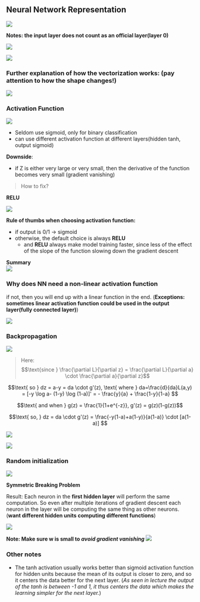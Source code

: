 
## Neural Network Representation

![](../images/22.png)

__Notes: the input layer does not count as an official layer(layer 0)__

![](../images/23.png)

![](../images/24.png)

### Further explanation of how the vectorization works: (__pay attention to how the shape changes!__)

![](../images/25.png)



### Activation Function


![](../images/26.png)
- Seldom use sigmoid, only for binary classification
- can use different activation function at different layers(hidden tanh, output sigmoid)

__Downside__:
- if Z is either very large or very small, then the derivative of the function becomes very small (gradient vanishing)

> How to fix?

__RELU__

![](../images/27.png)

__Rule of thumbs when choosing activation function:__

- if output is 0/1 -> sigmoid
- otherwise, the default choice is always __RELU__
    - and __RELU__ always make model training faster, since less of the effect of the slope of the function slowing down the gradient descent
    
    
__Summary__    
![](../images/28.png)    


### Why does NN need a non-linear activation function

 
if not, then you will end up with a linear function in the end. (__Exceptions: sometimes linear activation function could be used in the output layer(fully connected layer)__)

![](../images/29.png) 



### Backpropagation

![](../images/30.png) 

> Here: 
$$\text{since } \frac{\partial L}{\partial z} = \frac{\partial L}{\partial a}  \cdot \frac{\partial a}{\partial z}$$

$$\text{ so } dz = a-y = da \cdot g'(z), \text{ where } da=\frac{d}{da}L(a,y) = [-y \log a- (1-y) \log (1-a)]' = - \frac{y}{a} + \frac{1-y}{1-a} $$

$$\text{ and when } g(z) = \frac{1}{1+e^{-z}}, g'(z) = g(z)(1-g(z))$$

$$\text{ so, } dz = da \cdot g'(z) = \frac{-y(1-a)+a(1-y)}{a(1-a)} \cdot [a(1-a)] $$

![](../images/31.png) 

![](../images/32.png) 

### Random initialization

![](../images/33.png)

__Symmetric Breaking Problem__

Result: Each neuron in the __first hidden layer__ will perform the same computation. So even after multiple iterations of gradient descent each neuron in the layer will be computing the same thing as other neurons. (__want different hidden units computing different functions__)

![](../images/34.png)


__Note: Make sure w is small to _avoid gradient vanishing___
![](../images/35.png)




### Other notes

- The tanh activation usually works better than sigmoid activation function for hidden units because the mean of its output is closer to zero, and so it centers the data better for the next layer. (_As seen in lecture the output of the tanh is between -1 and 1, it thus centers the data which makes the learning simpler for the next layer._)

